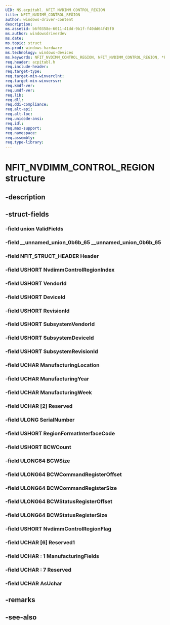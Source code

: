 ```yaml
---
UID: NS.acpitabl._NFIT_NVDIMM_CONTROL_REGION
title: NFIT_NVDIMM_CONTROL_REGION
author: windows-driver-content
description: 
ms.assetid: b6f0358e-6011-41dd-9b1f-f40dd64f45f0
ms.author: windowsdriverdev
ms.date: 
ms.topic: struct
ms.prod: windows-hardware
ms.technology: windows-devices
ms.keywords: NFIT_NVDIMM_CONTROL_REGION, NFIT_NVDIMM_CONTROL_REGION, *PNFIT_NVDIMM_CONTROL_REGION
req.header: acpitabl.h
req.include-header:
req.target-type:
req.target-min-winverclnt:
req.target-min-winversvr:
req.kmdf-ver:
req.umdf-ver:
req.lib:
req.dll:
req.ddi-compliance:
req.alt-api:
req.alt-loc:
req.unicode-ansi:
req.idl:
req.max-support:
req.namespace:
req.assembly:
req.type-library:
---
```


# NFIT_NVDIMM_CONTROL_REGION structure

## -description



## -struct-fields

### -field union ValidFields			
 	
### -field __unnamed_union_0b6b_65 __unnamed_union_0b6b_65			
 	
### -field NFIT_STRUCT_HEADER Header			
 	
### -field USHORT NvdimmControlRegionIndex			
 	
### -field USHORT VendorId			
 	
### -field USHORT DeviceId			
 	
### -field USHORT RevisionId			
 	
### -field USHORT SubsystemVendorId			
 	
### -field USHORT SubsystemDeviceId			
 	
### -field USHORT SubsystemRevisionId			
 	
### -field UCHAR ManufacturingLocation			
 	
### -field UCHAR ManufacturingYear			
 	
### -field UCHAR ManufacturingWeek			
 	
### -field UCHAR [2] Reserved			
 	
### -field ULONG SerialNumber			
 	
### -field USHORT RegionFormatInterfaceCode			
 	
### -field USHORT BCWCount			
 	
### -field ULONG64 BCWSize			
 	
### -field ULONG64 BCWCommandRegisterOffset			
 	
### -field ULONG64 BCWCommandRegisterSize			
 	
### -field ULONG64 BCWStatusRegisterOffset			
 	
### -field ULONG64 BCWStatusRegisterSize			
 	
### -field USHORT NvdimmControlRegionFlag			
 	
### -field UCHAR [6] Reserved1			
 	
### -field UCHAR  : 1 ManufacturingFields			
 	
### -field UCHAR  : 7 Reserved			
 	
### -field UCHAR AsUchar			
 	
## -remarks

## -see-also
